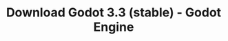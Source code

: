 ---
# Generated by /scripts/js/download_archive_generator !!! do not edit by hand !!!
title: 'Download Godot 3.3 (stable) - Godot Engine'
type: 'download/archive'
name: '3.3'
flavor: 'stable'
release_date: '2021-04-22T03:00:00-00:00'
release_notes: '/article/godot-3-3-has-arrived/'
links:
  android.apk:
    name: 'android.apk'
    title: 'Android'
    caption: 'Universal APK (ARM64 + ARMv7 + x86_64 + x86)'
    tags:
      - 'APK download'
      - 'ARM64/v7'
      - 'x86 (64 & 32 bit)'
    hosts:
      github_builds:
        regular: 'https://github.com/godotengine/godot-builds/releases/download/3.3-stable/Godot_v3.3-stable_android_editor.apk'
        mono: '#'
      github:
        regular: 'https://github.com/godotengine/godot/releases/download/3.3-stable/Godot_v3.3-stable_android_editor.apk'
        mono: '#'
  macos.universal:
    name: 'macos.universal'
    title: 'macOS'
    caption: 'Universal (x86_64 + Apple Silicon)'
    tags:
      - 'Intel/Apple Silicon'
      - '64 bit'
    hosts:
      github_builds:
        regular: 'https://github.com/godotengine/godot-builds/releases/download/3.3-stable/Godot_v3.3-stable_osx.universal.zip'
        mono: 'https://github.com/godotengine/godot-builds/releases/download/3.3-stable/Godot_v3.3-stable_mono_osx.universal.zip'
      github:
        regular: 'https://github.com/godotengine/godot/releases/download/3.3-stable/Godot_v3.3-stable_osx.universal.zip'
        mono: 'https://github.com/godotengine/godot/releases/download/3.3-stable/Godot_v3.3-stable_mono_osx.universal.zip'
  windows.64:
    name: 'windows.64'
    title: 'Windows'
    caption: 'Standard (x86_64)'
    tags:
      - '64 bit'
    hosts:
      github_builds:
        regular: 'https://github.com/godotengine/godot-builds/releases/download/3.3-stable/Godot_v3.3-stable_win64.exe.zip'
        mono: 'https://github.com/godotengine/godot-builds/releases/download/3.3-stable/Godot_v3.3-stable_mono_win64.zip'
      github:
        regular: 'https://github.com/godotengine/godot/releases/download/3.3-stable/Godot_v3.3-stable_win64.exe.zip'
        mono: 'https://github.com/godotengine/godot/releases/download/3.3-stable/Godot_v3.3-stable_mono_win64.zip'
  linux_server.headless.64:
    name: 'linux_server.headless.64'
    title: 'Linux Server'
    caption: 'Headless (x86_64)'
    tags:
      - '64 bit'
      - 'Headless'
    hosts:
      github_builds:
        regular: 'https://github.com/godotengine/godot-builds/releases/download/3.3-stable/Godot_v3.3-stable_linux_headless.64.zip'
        mono: 'https://github.com/godotengine/godot-builds/releases/download/3.3-stable/Godot_v3.3-stable_mono_linux_headless_64.zip'
      github:
        regular: 'https://github.com/godotengine/godot/releases/download/3.3-stable/Godot_v3.3-stable_linux_headless.64.zip'
        mono: 'https://github.com/godotengine/godot/releases/download/3.3-stable/Godot_v3.3-stable_mono_linux_headless_64.zip'
  web:
    name: 'web'
    title: 'Web editor'
    caption: ''
    tags:
      - 'Self-hosted'
      - 'Cross-platform'
    hosts:
      github_builds:
        regular: 'https://github.com/godotengine/godot-builds/releases/download/3.3-stable/Godot_v3.3-stable_web_editor.zip'
        mono: '#'
      github:
        regular: 'https://github.com/godotengine/godot/releases/download/3.3-stable/Godot_v3.3-stable_web_editor.zip'
        mono: '#'
  linux.64:
    name: 'linux.64'
    title: 'Linux'
    caption: 'Standard (x86_64)'
    tags:
      - '64 bit'
    hosts:
      github_builds:
        regular: 'https://github.com/godotengine/godot-builds/releases/download/3.3-stable/Godot_v3.3-stable_x11.64.zip'
        mono: 'https://github.com/godotengine/godot-builds/releases/download/3.3-stable/Godot_v3.3-stable_mono_x11_64.zip'
      github:
        regular: 'https://github.com/godotengine/godot/releases/download/3.3-stable/Godot_v3.3-stable_x11.64.zip'
        mono: 'https://github.com/godotengine/godot/releases/download/3.3-stable/Godot_v3.3-stable_mono_x11_64.zip'
  linux.32:
    name: 'linux.32'
    title: 'Linux'
    caption: 'Standard (x86)'
    tags:
      - '32 bit'
    hosts:
      github_builds:
        regular: 'https://github.com/godotengine/godot-builds/releases/download/3.3-stable/Godot_v3.3-stable_x11.32.zip'
        mono: 'https://github.com/godotengine/godot-builds/releases/download/3.3-stable/Godot_v3.3-stable_mono_x11_32.zip'
      github:
        regular: 'https://github.com/godotengine/godot/releases/download/3.3-stable/Godot_v3.3-stable_x11.32.zip'
        mono: 'https://github.com/godotengine/godot/releases/download/3.3-stable/Godot_v3.3-stable_mono_x11_32.zip'
  windows.32:
    name: 'windows.32'
    title: 'Windows'
    caption: 'Standard (x86)'
    tags:
      - '32 bit'
    hosts:
      github_builds:
        regular: 'https://github.com/godotengine/godot-builds/releases/download/3.3-stable/Godot_v3.3-stable_win32.exe.zip'
        mono: 'https://github.com/godotengine/godot-builds/releases/download/3.3-stable/Godot_v3.3-stable_mono_win32.zip'
      github:
        regular: 'https://github.com/godotengine/godot/releases/download/3.3-stable/Godot_v3.3-stable_win32.exe.zip'
        mono: 'https://github.com/godotengine/godot/releases/download/3.3-stable/Godot_v3.3-stable_mono_win32.zip'
  linux_server.64:
    name: 'linux_server.64'
    title: 'Linux Server'
    caption: 'Standard (x86_64)'
    tags:
      - '64 bit'
    hosts:
      github_builds:
        regular: 'https://github.com/godotengine/godot-builds/releases/download/3.3-stable/Godot_v3.3-stable_linux_server.64.zip'
        mono: 'https://github.com/godotengine/godot-builds/releases/download/3.3-stable/Godot_v3.3-stable_mono_linux_server_64.zip'
      github:
        regular: 'https://github.com/godotengine/godot/releases/download/3.3-stable/Godot_v3.3-stable_linux_server.64.zip'
        mono: 'https://github.com/godotengine/godot/releases/download/3.3-stable/Godot_v3.3-stable_mono_linux_server_64.zip'
  aar_library:
    name: 'aar_library'
    title: 'AAR library'
    caption: ''
    tags:
      - 'Android plugins'
      - 'Java'
      - 'Kotlin'
    hosts:
      github_builds:
        regular: 'https://github.com/godotengine/godot-builds/releases/download/3.3-stable/godot-lib.3.3.stable.release.aar'
        mono: 'https://github.com/godotengine/godot-builds/releases/download/3.3-stable/godot-lib.3.3.stable.mono.release.aar'
      github:
        regular: 'https://github.com/godotengine/godot/releases/download/3.3-stable/godot-lib.3.3.stable.release.aar'
        mono: 'https://github.com/godotengine/godot/releases/download/3.3-stable/godot-lib.3.3.stable.mono.release.aar'
  templates:
    name: 'templates'
    title: 'Export templates'
    caption: ''
    tags:
      - 'Used to export your games to all supported platforms'
    hosts:
      github_builds:
        regular: 'https://github.com/godotengine/godot-builds/releases/download/3.3-stable/Godot_v3.3-stable_export_templates.tpz'
        mono: 'https://github.com/godotengine/godot-builds/releases/download/3.3-stable/Godot_v3.3-stable_mono_export_templates.tpz'
      github:
        regular: 'https://github.com/godotengine/godot/releases/download/3.3-stable/Godot_v3.3-stable_export_templates.tpz'
        mono: 'https://github.com/godotengine/godot/releases/download/3.3-stable/Godot_v3.3-stable_mono_export_templates.tpz'
primaryPlatforms:
  - 'android.apk'
  - 'macos.universal'
  - 'windows.64'
  - 'linux_server.headless.64'
  - 'web'
  - 'templates'
---